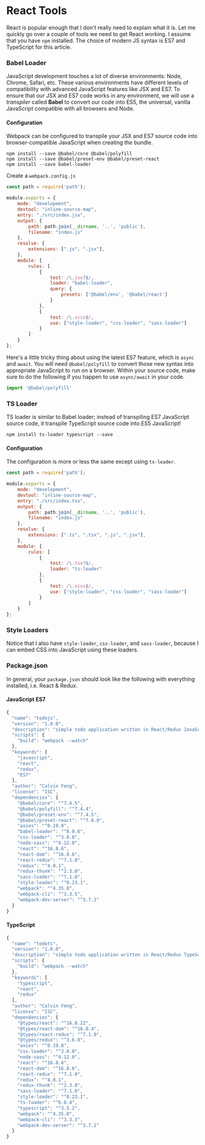 # React Tools

React is popular enough that I don't really need to explain what it is. Let me quickly go over a couple of tools we need to get React working. I assume that you have `npm` installed.  The choice of modern JS syntax is ES7 and TypeScript for this article.

### Babel Loader

JavaScript development touches a lot of diverse environments: Node, Chrome, Safari, etc. These various environments have different levels of compatibility with advanced JavaScript features like JSX and ES7. To ensure that our JSX and ES7 code works in any environment, we will use a _transpiler_ called **Babel** to convert our code into ES5, the universal, vanilla JavaScript compatible with all browsers and Node.

#### Configuration

Webpack can be configured to transpile your JSX and ES7 source code into browser-compatible JavaScript when creating the bundle.

```text
npm install --save @babel/core @babel/polyfill
npm install --save @babel/preset-env @babel/preset-react
npm install --save babel-loader
```

Create a `webpack.config.js`

```javascript
const path = require('path');

module.exports = {
    mode: "development",
    devtool: "inline-source-map",
    entry: "./src/index.jsx",
    output: {
        path: path.join(__dirname, '..', 'public'),
        filename: "index.js"
    },
    resolve: {
        extensions: [".js", ".jsx"],
    },
    module: {
        rules: [
            { 
                test: /\.jsx?$/,
                loader: "babel-loader",
                query: {
                    presets: ['@babel/env', '@babel/react']
                } 
            },
            { 
                test: /\.scss$/, 
                use: ["style-loader", "css-loader", "sass-loader"]
            }
        ]
    }
};
```

Here's a little tricky thing about using the latest ES7 feature, which is `async` and `await`. You will need `@babel/polyfill` to convert those new syntax into appropriate JavaScript to run on a browser. Within your source code, make sure to do the following if you happen to use `async/await` in your code.

```javascript
import '@babel/polyfill'
```

### TS Loader

TS loader is similar to Babel loader; instead of transpiling ES7 JavaScript source code, it transpile TypeScript source code into ES5 JavaScript!

```text
npm install ts-loader typescript --save
```

#### Configuration

The configuration is more or less the same except using `ts-loader`.

```javascript
const path = require('path');

module.exports = {
    mode: "development",
    devtool: "inline-source-map",
    entry: "./src/index.tsx",
    output: {
        path: path.join(__dirname, '..', 'public'),
        filename: "index.js"
    },
    resolve: {
        extensions: [".ts", ".tsx", ".js", ".jsx"],
    },
    module: {
        rules: [
            { 
                test: /\.tsx?$/, 
                loader: "ts-loader"
            },
            { 
                test: /\.scss$/, 
                use: ["style-loader", "css-loader", "sass-loader"]
            }
        ]
    }
};
```

### Style Loaders

Notice that I also have `style-loader`, `css-loader`, and `sass-loader`, because I can embed CSS into JavaScript using these loaders. 

### Package.json

In general, your `package.json` should look like the following with everything installed, i.e. React & Redux.

#### JavaScript ES7

```javascript
{
  "name": "todojs",
  "version": "1.0.0",
  "description": "simple todo application written in React/Redux JavaScript",
  "scripts": {
    "build": "webpack --watch"
  },
  "keywords": [
    "javascript",
    "react",
    "redux",
    "ES7"
  ],
  "author": "Calvin Feng",
  "license": "ISC",
  "dependencies": {
    "@babel/core": "^7.4.5",
    "@babel/polyfill": "^7.4.4",
    "@babel/preset-env": "^7.4.5",
    "@babel/preset-react": "^7.0.0",
    "axios": "^0.19.0",
    "babel-loader": "^8.0.6",
    "css-loader": "^3.0.0",
    "node-sass": "^4.12.0",
    "react": "^16.8.6",
    "react-dom": "^16.8.6",
    "react-redux": "^7.1.0",
    "redux": "^4.0.1",
    "redux-thunk": "^2.3.0",
    "sass-loader": "^7.1.0",
    "style-loader": "^0.23.1",
    "webpack": "^4.35.0",
    "webpack-cli": "^3.3.5",
    "webpack-dev-server": "^3.7.2"
  }
}
```

#### TypeScript

```javascript
{
  "name": "todots",
  "version": "1.0.0",
  "description": "simple todo application written in React/Redux TypeScript",
  "scripts": {
    "build": "webpack --watch"
  },
  "keywords": [
    "typescript",
    "react",
    "redux"
  ],
  "author": "Calvin Feng",
  "license": "ISC",
  "dependencies": {
    "@types/react": "^16.8.22",
    "@types/react-dom": "^16.8.4",
    "@types/react-redux": "^7.1.0",
    "@types/redux": "^3.6.0",
    "axios": "^0.19.0",
    "css-loader": "^3.0.0",
    "node-sass": "^4.12.0",
    "react": "^16.8.6",
    "react-dom": "^16.8.6",
    "react-redux": "^7.1.0",
    "redux": "^4.0.1",
    "redux-thunk": "^2.3.0",
    "sass-loader": "^7.1.0",
    "style-loader": "^0.23.1",
    "ts-loader": "^6.0.4",
    "typescript": "^3.5.2",
    "webpack": "^4.35.0",
    "webpack-cli": "^3.3.5",
    "webpack-dev-server": "^3.7.2"
  }
}
```

